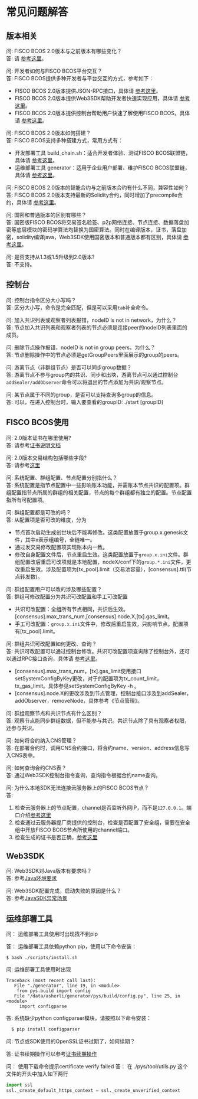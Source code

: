 # 常见问题解答

## 版本相关

问:
  FISCO BCOS 2.0版本与之前版本有哪些变化？<br>
答:
  请 [参考这里](./what_is_new.md)。

问:
  开发者如何与FISCO BCOS平台交互？<br>
答:
  FISCO BCOS提供多种开发者与平台交互的方式，参考如下：
  - FISCO BCOS 2.0版本提供JSON-RPC接口，具体请 [参考这里](./api.md)。
  - FISCO BCOS 2.0版本提供Web3SDK帮助开发者快速实现应用，具体请 [参考这里](./sdk/java_sdk.md)。
  - FISCO BCOS 2.0版本提供控制台帮助用户快速了解使用FISCO BCOS，具体请 [参考这里](./manual/console.md)。

问:
  FISCO BCOS 2.0版本如何搭建？<br>
答:
  FISCO BCOS支持多种搭建方式，常用方式有：
  - 开发部署工具 build_chain.sh：适合开发者体验、测试FISCO BCOS联盟链，具体请 [参考这里](./manual/build_chain.md)。
  - 运维部署工具 generator：适用于企业用户部署、维护FISCO BCOS联盟链，具体请 [参考这里](./enterprise_tools/index.md)。

问:
  FISCO BCOS 2.0版本的智能合约与之前版本合约有什么不同，兼容性如何？<br>
答:
  FISCO BCOS 2.0版本支持最新的Solidity合约，同时增加了precompile合约，具体请 [参考这里](./manual/smart_contract.md)。

问:
  国密和普通版本的区别有哪些？<br>
答:
  国密版FISCO BCOS将交易签名验签、p2p网络连接、节点连接、数据落盘加密等底层模块的密码学算法均替换为国密算法。同时在编译版本，证书，落盘加密，solidity编译java，Web3SDK使用国密版本和普通版本都有区别，具体请 [参考这里](./manual/guomi_crypto.md)。

问:
  是否支持从1.3或1.5升级到2.0版本?<br>
答:
  不支持。

## 控制台

问:
  控制台指令区分大小写吗？<br>
答:
  区分大小写，命令是完全匹配，但是可以采用`tab`补全命令。

问:
  加入共识列表或观察者列表报错，nodeID is not in network，为什么？<br>
答:
  节点加入共识列表和观察者列表的节点必须是连接peer的nodeID列表里面的成员。

问:
  删除节点操作报错，nodeID is not in group peers，为什么？<br>
答:
  节点删除操作中的节点必须是getGroupPeers里面展示的group的peers。

问:
  游离节点（非群组节点）是否可以同步group数据？<br>
答:
  游离节点不参与group内的共识、同步和出块，游离节点可以通过控制台`addSealer/addObserver`命令可以将退出的节点添加为共识/观察节点。

问:
  某节点属于不同的group，是否可以支持查询多group的信息。<br>
答:
   可以，在进入控制台时，输入要查看的groupID:  ./start [groupID]

## FISCO BCOS使用


问:
  2.0版本证书在哪里使用?<br>
答:
  请参考[证书说明文档](manual/certificates.md)

问:
  2.0版本交易结构包括哪些字段?<br>
答:
  请参考[这里](design/protocol_description.html#rlp)

问:
  系统配置、群组配置、节点配置分别指什么？<br>
答:
  系统配置是指节点配置中一些影响账本功能，并需账本节点共识的配置项。群组配置指节点所属的群组的相关配置，节点的每个群组都有独立的配置。节点配置指所有可配置项。

问:
  群组配置都是可改的吗？<br>
答:
  从配置项是否可改的维度，分为

  - 节点首次启动生成创世块后不能再修改。这类配置放置于group.x.genesis文件，其中x表示组编号，全链唯一。
  - 通过发交易修改配置项实现账本内一致。
  - 修改自身配置文件后，节点重启生效。这类配置放置于`group.x.ini`文件。群组配置改后重启可改项就是本地配置，nodeX/conf下的`group.*.ini`文件，更改重启生效。涉及配置项为[tx_pool].limit（交易池容量），[consensus].ttl(节点转发数)。


问:
  群组配置用户可以改的涉及哪些配置？<br>
答:
  群组可修改配置分为共识可改配置和手工可改配置

  - 共识可改配置：全组所有节点相同，共识后生效。[consensus].max_trans_num,[consensus].node.X,[tx].gas_limit。
  - 手工可改配置：`group.x.ini`文件中，修改后重启生效，只影响节点。配置项有[tx_pool].limit。

问:
  群组共识可改配置如何更改、查询？<br>
答:
  共识可改配置可以通过控制台修改。共识可改配置项查询除了控制台外，还可以通过RPC接口查询，具体请 [参考这里](./design/rpc.md)。

  - [consensus].max_trans_num，[tx].gas_limit使用接口setSystemConfigByKey更改，对于的配置项为tx_count_limit，tx_gas_limit。具体参见setSystemConfigByKey -h 。
  - [consensus].node.X的更改涉及到节点管理，控制台接口涉及到addSealer，addObserver，removeNode，具体参考《节点管理》。


问:
  群组观察节点和共识节点有什么区别？<br>
答:
  观察节点能同步群组数据，但不能参与共识。共识节点除了具有观察者权限，还参与共识。


问:
  如何将合约纳入CNS管理？<br>
答:
  在部署合约时，调用CNS合约接口，将合约name、version、address信息写入CNS表中。


问:
  如何查询合约CNS表？<br>
答:
  通过Web3SDK控制台指令查询，查询指令根据合约name查询。

问:
  为什么本地SDK无法连接云服务器上的FISCO BCOS节点？<br>
答:
  1. 检查云服务器上的节点配置，channel是否监听外网IP，而不是`127.0.0.1`。端口介绍[参考这里](https://mp.weixin.qq.com/s/XZ0pXEELaj8kXHo32UFprg)
  2. 检查通过云服务器提厂商提供的控制台，检查是否配置了安全组，需要在安全组中开放FISCO BCOS节点所使用的channel端口。
  3. 检查生成的证书是否正确，[参考这里](./enterprise_tools/operation.md#节点配置错误检查)


## Web3SDK

问:
  Web3SDK对Java版本有要求吗？<br>
答:
  参考[Java环境要求](sdk/java_sdk.html#id1)<br>

问:
  Web3SDK配置完成，启动失败的原因是什么？<br>
答:
  参考[JavaSDK异常场景](sdk/java_sdk.html#id22)<br>


## 运维部署工具
问：
  运维部署工具使用时出现找不到pip

答：
  运维部署工具依赖python pip，使用以下命令安装：
```
$ bash ./scripts/install.sh
```

问:
  运维部署工具使用时出现
```
Traceback (most recent call last):
   File "./generator", line 19, in <module>
    from pys.build import config
   File "/data/asherli/generator/pys/build/config.py", line 25, in <module>
     import configparse
```
答:
  系统缺少python configparser模块，请按照以下命令安装：

```bash
  $ pip install configparser
```

问:
  节点或SDK使用的OpenSSL证书过期了，如何续期？

答:
  证书续期操作可以参考[证书续期操作](./manual/certificates.md#id9)

问：
  使用下载命令提示certificate verify failed
答：
  在 ./pys/tool/utils.py 这个文件的开头中加入如下两行

```python
import ssl
ssl._create_default_https_context = ssl._create_unverified_context
```